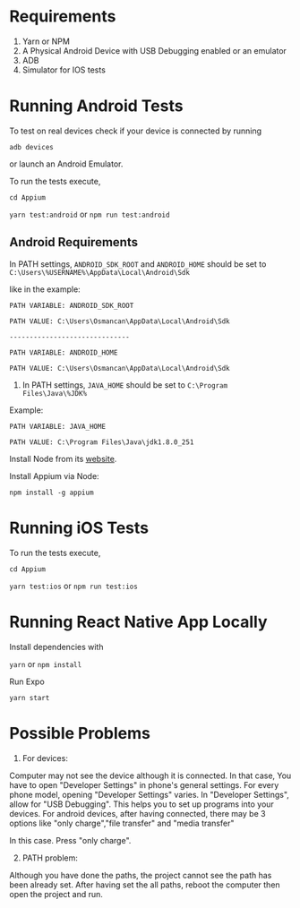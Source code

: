 # Requirements

1. Yarn or NPM
2. A Physical Android Device with USB Debugging enabled or an emulator
3. ADB
4. Simulator for IOS tests

# Running Android Tests

To test on real devices check if your device is connected by running

`adb devices`

or launch an Android Emulator.

To run the tests execute,

`cd Appium`

`yarn test:android` or `npm run test:android`

## Android Requirements

In PATH settings, `ANDROID_SDK_ROOT` and `ANDROID_HOME` should be set to `C:\Users\%USERNAME%\AppData\Local\Android\Sdk`

like in the example:

    PATH VARIABLE: ANDROID_SDK_ROOT

    PATH VALUE: C:\Users\Osmancan\AppData\Local\Android\Sdk

    ------------------------------

    PATH VARIABLE: ANDROID_HOME

    PATH VALUE: C:\Users\Osmancan\AppData\Local\Android\Sdk

1. In PATH settings, `JAVA_HOME` should be set to `C:\Program Files\Java\%JDK%`

Example:

    PATH VARIABLE: JAVA_HOME

    PATH VALUE: C:\Program Files\Java\jdk1.8.0_251

Install Node from its [website](https://nodejs.org/en/).

Install Appium via Node:

`npm install -g appium`

# Running iOS Tests

To run the tests execute,

`cd Appium`

`yarn test:ios` or `npm run test:ios`

# Running React Native App Locally

Install dependencies with

`yarn` or `npm install`

Run Expo

`yarn start`

# Possible Problems

1. For devices:

Computer may not see the device although it is connected. In that case, You have to open "Developer Settings" in phone's general settings. For every phone model, opening "Developer Settings" varies. In "Developer Settings", allow for "USB Debugging". This helps you to set up programs into your devices. For android devices, after having connected, there may be 3 options like "only charge","file transfer" and "media transfer"

In this case. Press "only charge".

2. PATH problem:

Although you have done the paths, the project cannot see the path has been already set. After having set the all paths, reboot the computer then open the project and run.
